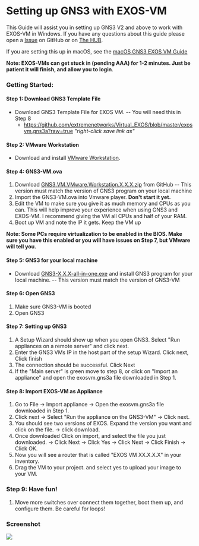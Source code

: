 # Setting up GNS3 with EXOS-VM
This Guide will assist you in setting up GNS3 V2 and above to work with EXOS-VM in Windows.  If you have any questions about this guide please open a [Issue](https://github.com/extremenetworks/Virtual_EXOS/issues/new) on GitHub or on  [The HUB](http://community.extremenetworks.com/).

If you are setting this up in macOS, see the [macOS GNS3 EXOS VM Guide](GNS3_EXOS-VM_Guide_macOS.md)  

**Note: EXOS-VMs can get stuck in (pending AAA) for 1-2 minutes.  Just be patient it will finish, and allow you to login**.

### Getting Started:

#### Step 1: Download GNS3 Template File
* Download GNS3 Template File for EXOS VM.  --  You will need this in Step 8  
	* https://github.com/extremenetworks/Virtual_EXOS/blob/master/exosvm.gns3a?raw=true  *"right-click save link as"*

#### Step 2: VMware Workstation

* Download and install [VMware Workstation](https://www.vmware.com/products/desktop-hypervisor/workstation-and-fusion). 

#### Step 4: GNS3-VM.ova
1.  Download [GNS3.VM.VMware.Workstation.X.X.X.zip](https://github.com/GNS3/gns3-gui/releases) from GitHub  -- This version must match the version of GNS3 program on your local machine
2.  Import the GNS3-VM.ova into Vmware player.  **Don't start it yet.**
3.  Edit the VM to make sure you give it as much memory and CPUs as you can.  This will help improve your experience when using GNS3 and EXOS-VM.  I recommend giving the VM all CPUs and half of your RAM.
5. Boot up VM and note the IP it gets.  Keep the VM up

**Note: Some PCs require virtualization to be enabled in the BIOS.  Make sure you have this enabled or you will have issues on Step 7, but VMware will tell you.**

#### Step 5: GNS3 for your local machine
* Download [GNS3-X.X.X-all-in-one.exe](https://www.gns3.com/software/download) and install GNS3 program for your local machine.  -- This version must match the version of GNS3-VM

#### Step 6: Open GNS3
1. Make sure GNS3-VM is booted
2. Open GNS3

#### Step 7: Setting up GNS3
1. A Setup Wizard should show up when you open GNS3.  Select "Run appliances on a remote server" and click next.  
2. Enter the GNS3 VMs IP in the host part of the setup Wizard. Click next, Click finish
3. The connection should be successful.  Click Next
4. If the "Main server" is green move to step 8, or click on "Import an appliance" and open the exosvm.gns3a file downloaded in Step 1.


#### Step 8: Import EXOS-VM as Appliance 
1. Go to File -> Import appliance -> Open the exosvm.gns3a file downloaded in Step 1.
2. Click next -> Select "Run the appliance on the GNS3-VM" -> Click next.
3. You should see two versions of EXOS.  Expand the version you want and click on the file. -> click download.
4. Once downloaded Click on import, and select the file you just downloaded. -> Click Next -> Click Yes -> Click Next -> Click Finish -> Click OK.
5. Now you will see a router that is called "EXOS VM XX.X.X.X" in your inventory.
6. Drag the VM to your project. and select yes to upload your image to your VM.

### Step 9: Have fun!
1. Move more switches over connect them together, boot them up, and configure them.  Be careful for loops!

### Screenshot

<img src="GNS3_GNS3-VM_EXOS-VM.jpg">
